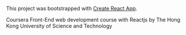 This project was bootstrapped with [Create React App](https://github.com/facebook/create-react-app).


Coursera Front-End web development course with Reactjs
by The Hong Kong University of Science and Technology
